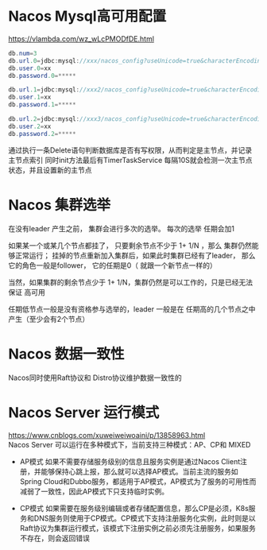 # Nacos Mysql高可用配置
https://vlambda.com/wz_wLcPMODfDE.html

```java
db.num=3  
db.url.0=jdbc:mysql://xxx/nacos_config?useUnicode=true&characterEncoding=utf8&useAffectedRows=true&allowMultiQueries=true  
db.user.0=xx 
db.password.0=*****  

db.url.1=jdbc:mysql://xxx2/nacos_config?useUnicode=true&characterEncoding=utf8&useAffectedRows=true&allowMultiQueries=true
db.user.1=xx
db.password.1=*****  

db.url.2=jdbc:mysql://xxx3/nacos_config?useUnicode=true&characterEncoding=utf8&useAffectedRows=true&allowMultiQueries=true
db.user.2=xx
db.password.2=*****  
```
通过执行一条Delete语句判断数据库是否有写权限，从而判定是主节点，并记录主节点索引
同时init方法最后有TimerTaskService 每隔10S就会检测一次主节点状态，并且设置新的主节点

# Nacos 集群选举

在没有leader 产生之前， 集群会进行多次的选举。 每次的选举 任期会加1  

如果某一个或某几个节点都挂了， 只要剩余节点不少于 1+ 1/N ，那么 集群仍然能够正常运行； 挂掉的节点重新加入集群后，如果此时集群已经有了leader， 那么它的角色一般是follower， 它的任期是0（ 就跟一个新节点一样的）  

当然，如果集群的剩余节点少于 1+ 1/N，集群仍然是可以工作的，只是已经无法保证 高可用

任期低节点一般是没有资格参与选举的，leader 一般是在 任期高的几个节点之中产生（至少会有2个节点）

# Nacos 数据一致性
Nacos同时使用Raft协议和 Distro协议维护数据一致性的

# Nacos Server 运行模式
https://www.cnblogs.com/xuweiweiwoaini/p/13858963.html  
Nacos Server 可以运行在多种模式下，当前支持三种模式：AP、CP和 MIXED

* AP模式
如果不需要存储服务级别的信息且服务实例是通过Nacos Client注册，并能够保持心跳上报，那么就可以选择AP模式。当前主流的服务如Spring Cloud和Dubbo服务，都适用于AP模式，AP模式为了服务的可用性而减弱了一致性，因此AP模式下只支持临时实例。

* CP模式
如果需要在服务级别编辑或者存储配置信息，那么CP是必须，K8s服务和DNS服务则使用于CP模式。CP模式下支持注册服务化实例，此时则是以Raft协议为集群运行模式，该模式下注册实例之前必须先注册服务，如果服务不存在，则会返回错误